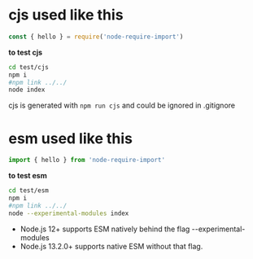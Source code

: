 # cjs used like this

```javascript
const { hello } = require('node-require-import')
```

**to test cjs**

```sh
cd test/cjs
npm i
#npm link ../../
node index
```

cjs is generated with `npm run cjs` and could be ignored in .gitignore


# esm used like this

```javascript
import { hello } from 'node-require-import'
```

**to test esm**

```sh
cd test/esm
npm i
#npm link ../../
node --experimental-modules index
```

- Node.js 12+ supports ESM natively behind the flag --experimental-modules
- Node.js 13.2.0+ supports native ESM without that flag.